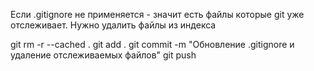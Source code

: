 Если .gitignore не применяется - значит есть файлы которые git уже отслеживает.
Нужно удалить файлы из индекса


git rm -r --cached .
git add .
git commit -m "Обновление .gitignore и удаление отслеживаемых файлов"
git push

